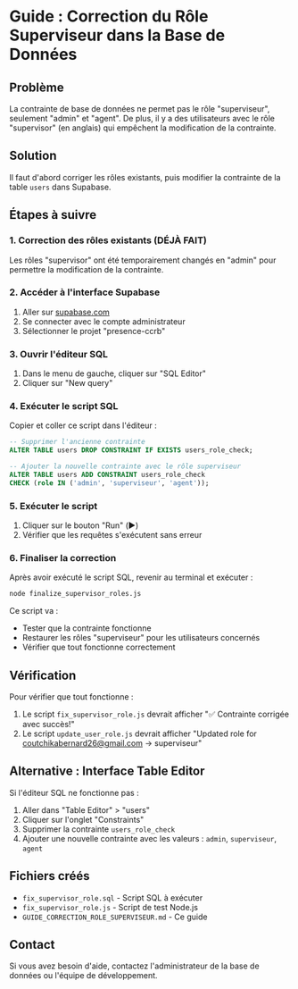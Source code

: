 # Guide : Correction du Rôle Superviseur dans la Base de Données

## Problème
La contrainte de base de données ne permet pas le rôle "superviseur", seulement "admin" et "agent". De plus, il y a des utilisateurs avec le rôle "supervisor" (en anglais) qui empêchent la modification de la contrainte.

## Solution
Il faut d'abord corriger les rôles existants, puis modifier la contrainte de la table `users` dans Supabase.

## Étapes à suivre

### 1. Correction des rôles existants (DÉJÀ FAIT)
Les rôles "supervisor" ont été temporairement changés en "admin" pour permettre la modification de la contrainte.

### 2. Accéder à l'interface Supabase
1. Aller sur [supabase.com](https://supabase.com)
2. Se connecter avec le compte administrateur
3. Sélectionner le projet "presence-ccrb"

### 3. Ouvrir l'éditeur SQL
1. Dans le menu de gauche, cliquer sur "SQL Editor"
2. Cliquer sur "New query"

### 4. Exécuter le script SQL
Copier et coller ce script dans l'éditeur :

```sql
-- Supprimer l'ancienne contrainte
ALTER TABLE users DROP CONSTRAINT IF EXISTS users_role_check;

-- Ajouter la nouvelle contrainte avec le rôle superviseur
ALTER TABLE users ADD CONSTRAINT users_role_check 
CHECK (role IN ('admin', 'superviseur', 'agent'));
```

### 5. Exécuter le script
1. Cliquer sur le bouton "Run" (▶️)
2. Vérifier que les requêtes s'exécutent sans erreur

### 6. Finaliser la correction
Après avoir exécuté le script SQL, revenir au terminal et exécuter :

```bash
node finalize_supervisor_roles.js
```

Ce script va :
- Tester que la contrainte fonctionne
- Restaurer les rôles "superviseur" pour les utilisateurs concernés
- Vérifier que tout fonctionne correctement

## Vérification
Pour vérifier que tout fonctionne :

1. Le script `fix_supervisor_role.js` devrait afficher "✅ Contrainte corrigée avec succès!"
2. Le script `update_user_role.js` devrait afficher "Updated role for coutchikabernard26@gmail.com -> superviseur"

## Alternative : Interface Table Editor
Si l'éditeur SQL ne fonctionne pas :

1. Aller dans "Table Editor" > "users"
2. Cliquer sur l'onglet "Constraints"
3. Supprimer la contrainte `users_role_check`
4. Ajouter une nouvelle contrainte avec les valeurs : `admin`, `superviseur`, `agent`

## Fichiers créés
- `fix_supervisor_role.sql` - Script SQL à exécuter
- `fix_supervisor_role.js` - Script de test Node.js
- `GUIDE_CORRECTION_ROLE_SUPERVISEUR.md` - Ce guide

## Contact
Si vous avez besoin d'aide, contactez l'administrateur de la base de données ou l'équipe de développement.
